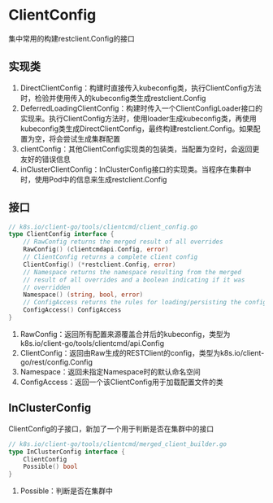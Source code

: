 # ClientConfig
集中常用的构建restclient.Config的接口

## 实现类
1. DirectClientConfig：构建时直接传入kubeconfig类，执行ClientConfig方法时，检验并使用传入的kubeconfig类生成restclient.Config
2. DeferredLoadingClientConfig：构建时传入一个ClientConfigLoader接口的实现来。执行ClientConfig方法时，使用loader生成kubeconfig类，再使用kubeconfig类生成DirectClientConfig，最终构建restclient.Config。如果配置为空，将会尝试生成集群配置
3. clientConfig：其他ClientConfig实现类的包装类，当配置为空时，会返回更友好的错误信息
4. inClusterClientConfig：InClusterConfig接口的实现类。当程序在集群中时，使用Pod中的信息来生成restclient.Config

## 接口
```go
// k8s.io/client-go/tools/clientcmd/client_config.go
type ClientConfig interface {
	// RawConfig returns the merged result of all overrides
	RawConfig() (clientcmdapi.Config, error)
	// ClientConfig returns a complete client config
	ClientConfig() (*restclient.Config, error)
	// Namespace returns the namespace resulting from the merged
	// result of all overrides and a boolean indicating if it was
	// overridden
	Namespace() (string, bool, error)
	// ConfigAccess returns the rules for loading/persisting the config.
	ConfigAccess() ConfigAccess
}
```
1. RawConfig：返回所有配置来源覆盖合并后的kubeconfig，类型为k8s.io/client-go/tools/clientcmd/api.Config
2. ClientConfig：返回由Raw生成的RESTClient的config，类型为k8s.io/client-go/rest/config.Config
3. Namespace：返回未指定Namespace时的默认命名空间
4. ConfigAccess：返回一个该ClientConfig用于加载配置文件的类

## InClusterConfig
ClientConfig的子接口，新加了一个用于判断是否在集群中的接口
```go
// k8s.io/client-go/tools/clientcmd/merged_client_builder.go
type InClusterConfig interface {
	ClientConfig
	Possible() bool
}
```
1. Possible：判断是否在集群中
